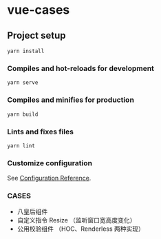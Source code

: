 # vue-cases

## Project setup

```
yarn install
```

### Compiles and hot-reloads for development

```
yarn serve
```

### Compiles and minifies for production

```
yarn build
```

### Lints and fixes files

```
yarn lint
```

### Customize configuration

See [Configuration Reference](https://cli.vuejs.org/config/).

### CASES

- 八皇后组件
- 自定义指令 Resize （监听窗口宽高度变化）
- 公用校验组件 （HOC、Renderless 两种实现）
